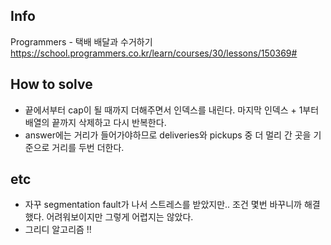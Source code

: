 ## Info
Programmers - 택배 배달과 수거하기 https://school.programmers.co.kr/learn/courses/30/lessons/150369#

## How to solve
* 끝에서부터 cap이 될 때까지 더해주면서 인덱스를 내린다. 마지막 인덱스 + 1부터 배열의 끝까지 삭제하고 다시 반복한다.
* answer에는 거리가 들어가야하므로 deliveries와 pickups 중 더 멀리 간 곳을 기준으로 거리를 두번 더한다.

## etc
* 자꾸 segmentation fault가 나서 스트레스를 받았지만.. 조건 몇번 바꾸니까 해결했다. 어려워보이지만 그렇게 어렵지는 않았다.
* 그리디 알고리즘 !!